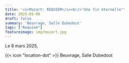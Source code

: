 ```yaml
---
title: '<i>Mozart: REQUIEM</i><br/>"Une fin éternelle"'
date: 2025-03-08
draft: false
summary: 'Beuvrage, Salle Dubedout'
tags: ["Requiem"]
featureimage: img/mozart.jpg
---
```


Le 8 mars 2025,

{{< icon "location-dot" >}} Beuvrage, Salle Dubedout

